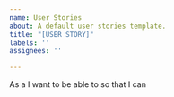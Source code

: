 ```yaml
---
name: User Stories
about: A default user stories template.
title: "[USER STORY]"
labels: ''
assignees: ''

---
```


As a
I want to be able to
so that I can

